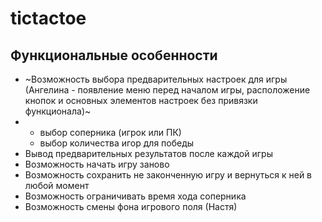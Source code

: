 # tictactoe

## Функциональные особенности

- ~Возможность выбора предварительных настроек для игры (Ангелина - появление меню перед началом игры, расположение кнопок и основных элементов настроек без привязки функционала)~
- - выбор соперника (игрок или ПК)
  - выбор количества игор для победы
- Вывод предварительных результатов после каждой игры
- Возможность начать игру заново
- Возможность сохранить не законченную игру и вернуться к ней в любой момент
- Возможность ограничивать время хода соперника
- Возможность смены фона игрового поля (Настя)
